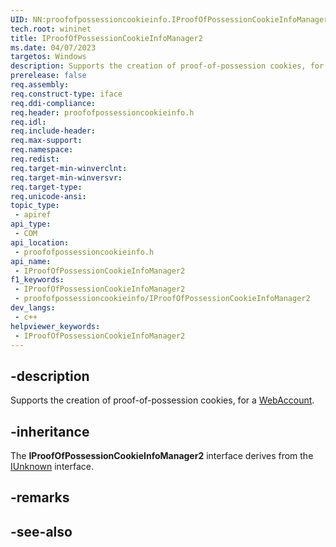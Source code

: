 ```yaml
---
UID: NN:proofofpossessioncookieinfo.IProofOfPossessionCookieInfoManager2
tech.root: wininet
title: IProofOfPossessionCookieInfoManager2
ms.date: 04/07/2023
targetos: Windows
description: Supports the creation of proof-of-possession cookies, for a WebAccount.
prerelease: false
req.assembly: 
req.construct-type: iface
req.ddi-compliance: 
req.header: proofofpossessioncookieinfo.h
req.idl: 
req.include-header: 
req.max-support: 
req.namespace: 
req.redist: 
req.target-min-winverclnt: 
req.target-min-winversvr: 
req.target-type: 
req.unicode-ansi: 
topic_type:
 - apiref
api_type:
 - COM
api_location:
 - proofofpossessioncookieinfo.h
api_name:
 - IProofOfPossessionCookieInfoManager2
f1_keywords:
 - IProofOfPossessionCookieInfoManager2
 - proofofpossessioncookieinfo/IProofOfPossessionCookieInfoManager2
dev_langs:
 - c++
helpviewer_keywords:
 - IProofOfPossessionCookieInfoManager2
---
```


## -description

Supports the creation of proof-of-possession cookies, for a [WebAccount](/uwp/api/windows.security.credentials.webaccount).

## -inheritance

The **IProofOfPossessionCookieInfoManager2** interface derives from the [IUnknown](/windows/win32/api/unknwn/nn-unknwn-iunknown) interface.

## -remarks

## -see-also
